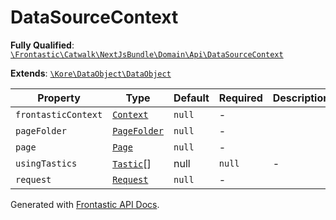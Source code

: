 #  DataSourceContext

**Fully Qualified**: [`\Frontastic\Catwalk\NextJsBundle\Domain\Api\DataSourceContext`](../../../../../src/php/NextJsBundle/Domain/Api/DataSourceContext.php)

**Extends**: [`\Kore\DataObject\DataObject`](https://github.com/kore/DataObject)

Property|Type|Default|Required|Description
--------|----|-------|--------|-----------
`frontasticContext` | [`Context`](Context.md) | `null` | - | 
`pageFolder` | [`PageFolder`](PageFolder.md) | `null` | - | 
`page` | [`Page`](Page.md) | `null` | - | 
`usingTastics` | [`Tastic`](Tastic.md)[]|null | `null` | - | 
`request` | [`Request`](Request.md) | `null` | - | 

Generated with [Frontastic API Docs](https://github.com/FrontasticGmbH/apidocs).
